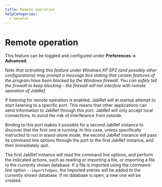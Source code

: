 ```yaml
---
title: Remote operation
helpCategories:
  - General
---
```

# Remote operation

This feature can be toggled and configured under **Preferences → Advanced**.

*Note that activating this feature under Windows XP SP2 (and possibly other configurations) may prompt a message box stating that certain features of the program have been blocked by the Windows firewall. You can safely tell the firewall to keep blocking - the firewall will not interfere with remote operation of JabRef.*

If listening for remote operation is enabled, JabRef will at startup attempt to start listening to a specific port. This means that other applications can send information to JabRef through this port. JabRef will only accept local connections, to avoid the risk of interference from outside.

Binding to this port makes it possible for a second JabRef instance to discover that the first one is running. In this case, unless specifically instructed to run in stand-alone mode, the second JabRef instance will pass its command line options through the port to the first JabRef instance, and then immediately quit.

The first JabRef instance will read the command line options, and perform the indicated actions, such as reading or importing a file, or importing a file to the currently shown database. If a file is imported using the command-line option `--importToOpen`, the imported entries will be added to the currently shown database. If no database is open, a new one will be created.
